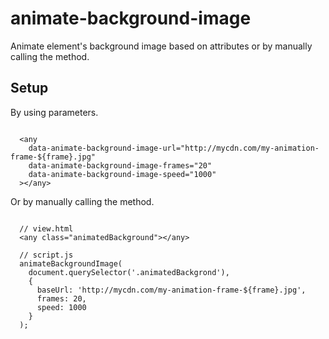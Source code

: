 # animate-background-image

Animate element's background image based on attributes or by manually calling the method.

## Setup

By using parameters.

```

  <any
    data-animate-background-image-url="http://mycdn.com/my-animation-frame-${frame}.jpg"
    data-animate-background-image-frames="20"
    data-animate-background-image-speed="1000"
  ></any>

```

Or by manually calling the method.

```
  
  // view.html
  <any class="animatedBackground"></any>

  // script.js
  animateBackgroundImage(
    document.querySelector('.animatedBackgrond'),
    {
      baseUrl: 'http://mycdn.com/my-animation-frame-${frame}.jpg',
      frames: 20,
      speed: 1000
    }
  );

```
